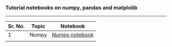 ### Tutorial notebooks on numpy, pandas and matplolib

__________


| Sr. No. | Topic | Notebook                                                                                                                                        |
| ------- | ----- | ----------------------------------------------------------------------------------------------------------------------------------------------- |
| 1       | Numpy | [Numpy notebook](https://nbviewer.jupyter.org/github/veb-101/Numpy-Pandas-Matplotlib-Tutorial/blob/master/numpy/Numpy%20basic%20tutorial.ipynb) |
|         |